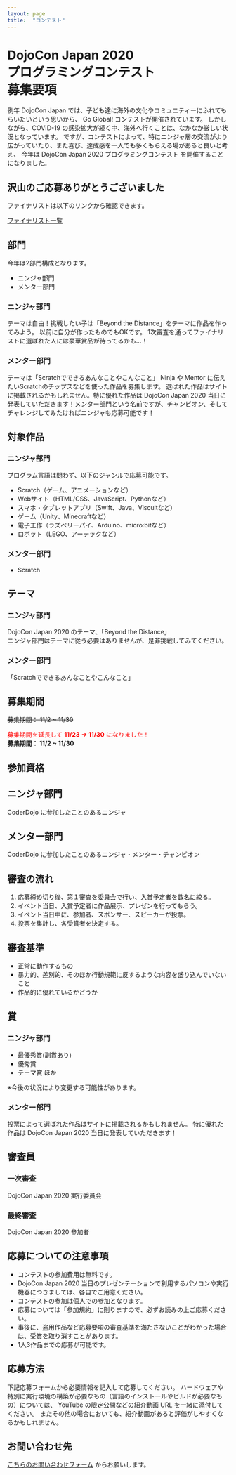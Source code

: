 ```yaml
---
layout: page
title:  "コンテスト"
---
```


# DojoCon Japan 2020 <br> プログラミングコンテスト <br> 募集要項

例年 DojoCon Japan では、子ども達に海外の文化やコミュニティーにふれてもらいたいという思いから、
Go Global! コンテストが開催されています。
しかしながら、COVID-19 の感染拡大が続く中、海外へ行くことは、なかなか厳しい状況となっています。
ですが、コンテストによって、特にニンジャ層の交流がより広がっていたり、また喜び、達成感を一人でも多くもらえる場があると良いと考え、
今年は DojoCon Japan 2020 プログラミングコンテスト を開催することになりました。

## 沢山のご応募ありがとうございました

ファイナリストは以下のリンクから確認できます。

<a href="/posts/8/" class="button" rel="noopener">ファイナリスト一覧</a>

## 部門

今年は2部門構成となります。

- ニンジャ部門
- メンター部門

### ニンジャ部門

テーマは自由！挑戦したい子は「Beyond the Distance」をテーマに作品を作ってみよう。
以前に自分が作ったものでもOKです。
1次審査を通ってファイナリストに選ばれた人には豪華賞品が待ってるかも…！

### メンター部門

テーマは「Scratchでできるあんなことやこんなこと」
Ninja や Mentor に伝えたいScratchのチップスなどを使った作品を募集します。
選ばれた作品はサイトに掲載されるかもしれません。特に優れた作品は DojoCon Japan 2020 当日に発表していただきます！メンター部門という名前ですが、チャンピオン、そしてチャレンジしてみたければニンジャも応募可能です！

## 対象作品

### ニンジャ部門

プログラム言語は問わず、以下のジャンルで応募可能です。

- Scratch（ゲーム、アニメーションなど）
- Webサイト（HTML/CSS、JavaScript、Pythonなど）
- スマホ・タブレットアプリ（Swift、Java、Viscuitなど）
- ゲーム（Unity、Minecraftなど）
- 電子工作（ラズベリーパイ、Arduino、micro:bitなど）
- ロボット（LEGO、アーテックなど）

### メンター部門

- Scratch

## テーマ

### ニンジャ部門

DojoCon Japan 2020 のテーマ、「Beyond the Distance」  
ニンジャ部門はテーマに従う必要はありませんが、是非挑戦してみてください。

### メンター部門

「Scratchでできるあんなことやこんなこと」

## 募集期間

~~募集期間： 11/2 ~ 11/30~~

<span style="color: red; ">募集期間を延長して **11/23 → 11/30** になりました！ </span>  
**募集期間： 11/2 ~ 11/30**

## 参加資格

## ニンジャ部門

CoderDojo に参加したことのあるニンジャ

## メンター部門

CoderDojo に参加したことのあるニンジャ・メンター・チャンピオン

## 審査の流れ

1. 応募締め切り後、第１審査を委員会で行い、入賞予定者を数名に絞る。
1. イベント当日、入賞予定者に作品展示、プレゼンを行ってもらう。
1. イベント当日中に、参加者、スポンサー、スピーカーが投票。
1. 投票を集計し、各受賞者を決定する。

## 審査基準

- 正常に動作するもの
- 暴力的、差別的、そのほか行動規範に反するような内容を盛り込んでいないこと
- 作品的に優れているかどうか

## 賞

### ニンジャ部門

- 最優秀賞(副賞あり)
- 優秀賞
- テーマ賞
ほか

※今後の状況により変更する可能性があります。

### メンター部門

投票によって選ばれた作品はサイトに掲載されるかもしれません。
特に優れた作品は DojoCon Japan 2020 当日に発表していただきます！

## 審査員

### 一次審査

DojoCon Japan 2020 実行委員会

### 最終審査

DojoCon Japan 2020 参加者

## 応募についての注意事項

- コンテストの参加費用は無料です。
- DojoCon Japan 2020 当日のプレゼンテーションで利用するパソコンや実行機器につきましては、各自でご用意ください。
- コンテストの参加は個人での参加となります。
- 応募については「参加規約」に則りますので、必ずお読みの上ご応募ください。
- 事後に、盗用作品など応募要項の審査基準を満たさないことがわかった場合は、受賞を取り消すことがあります。
- 1人3作品までの応募が可能です。

## 応募方法

下記応募フォームから必要情報を記入して応募してください。
ハードウェアや特別に実行環境の構築が必要なもの（言語のインストールやビルドが必要なもの）については、
YouTube の限定公開などの紹介動画 URL を一緒に添付してください。
またその他の場合においても、紹介動画があると評価がしやすくなるかもしれません。

## お問い合わせ先

[こちらのお問い合わせフォーム](/#contactus) からお願いします。
